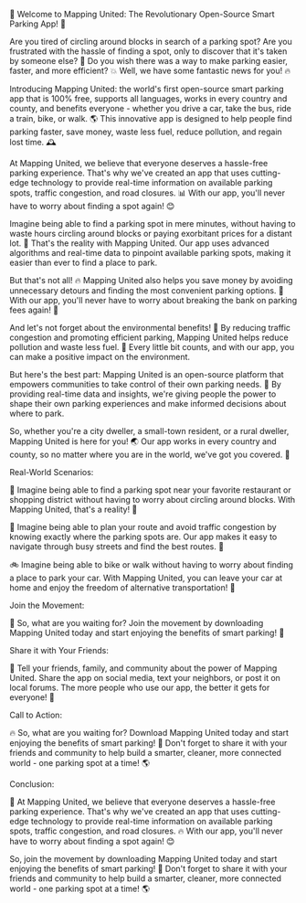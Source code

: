 🚀 Welcome to Mapping United: The Revolutionary Open-Source Smart Parking App! 🚀

Are you tired of circling around blocks in search of a parking spot? Are you frustrated with the hassle of finding a spot, only to discover that it's taken by someone else? 🤯 Do you wish there was a way to make parking easier, faster, and more efficient? 💥 Well, we have some fantastic news for you! 🔥

Introducing Mapping United: the world's first open-source smart parking app that is 100% free, supports all languages, works in every country and county, and benefits everyone - whether you drive a car, take the bus, ride a train, bike, or walk. 🌎 This innovative app is designed to help people find parking faster, save money, waste less fuel, reduce pollution, and regain lost time. 🕰️

At Mapping United, we believe that everyone deserves a hassle-free parking experience. That's why we've created an app that uses cutting-edge technology to provide real-time information on available parking spots, traffic congestion, and road closures. 📊 With our app, you'll never have to worry about finding a spot again! 😊

Imagine being able to find a parking spot in mere minutes, without having to waste hours circling around blocks or paying exorbitant prices for a distant lot. 🚗 That's the reality with Mapping United. Our app uses advanced algorithms and real-time data to pinpoint available parking spots, making it easier than ever to find a place to park.

But that's not all! 🔥 Mapping United also helps you save money by avoiding unnecessary detours and finding the most convenient parking options. 💸 With our app, you'll never have to worry about breaking the bank on parking fees again! 🤑

And let's not forget about the environmental benefits! 🌿 By reducing traffic congestion and promoting efficient parking, Mapping United helps reduce pollution and waste less fuel. 🚗 Every little bit counts, and with our app, you can make a positive impact on the environment.

But here's the best part: Mapping United is an open-source platform that empowers communities to take control of their own parking needs. 👥 By providing real-time data and insights, we're giving people the power to shape their own parking experiences and make informed decisions about where to park.

So, whether you're a city dweller, a small-town resident, or a rural dweller, Mapping United is here for you! 🌏 Our app works in every country and county, so no matter where you are in the world, we've got you covered. 💖

Real-World Scenarios:

🚗 Imagine being able to find a parking spot near your favorite restaurant or shopping district without having to worry about circling around blocks. With Mapping United, that's a reality! 🍴

🚌 Imagine being able to plan your route and avoid traffic congestion by knowing exactly where the parking spots are. Our app makes it easy to navigate through busy streets and find the best routes. 🚗

🚲 Imagine being able to bike or walk without having to worry about finding a place to park your car. With Mapping United, you can leave your car at home and enjoy the freedom of alternative transportation! 🌳

Join the Movement:

🎉 So, what are you waiting for? Join the movement by downloading Mapping United today and start enjoying the benefits of smart parking! 📲

Share it with Your Friends:

🤩 Tell your friends, family, and community about the power of Mapping United. Share the app on social media, text your neighbors, or post it on local forums. The more people who use our app, the better it gets for everyone! 🌈

Call to Action:

🔥 So, what are you waiting for? Download Mapping United today and start enjoying the benefits of smart parking! 💪 Don't forget to share it with your friends and community to help build a smarter, cleaner, more connected world - one parking spot at a time! 🌎

Conclusion:

🌟 At Mapping United, we believe that everyone deserves a hassle-free parking experience. That's why we've created an app that uses cutting-edge technology to provide real-time information on available parking spots, traffic congestion, and road closures. 🔥 With our app, you'll never have to worry about finding a spot again! 😊

So, join the movement by downloading Mapping United today and start enjoying the benefits of smart parking! 📲 Don't forget to share it with your friends and community to help build a smarter, cleaner, more connected world - one parking spot at a time! 🌎